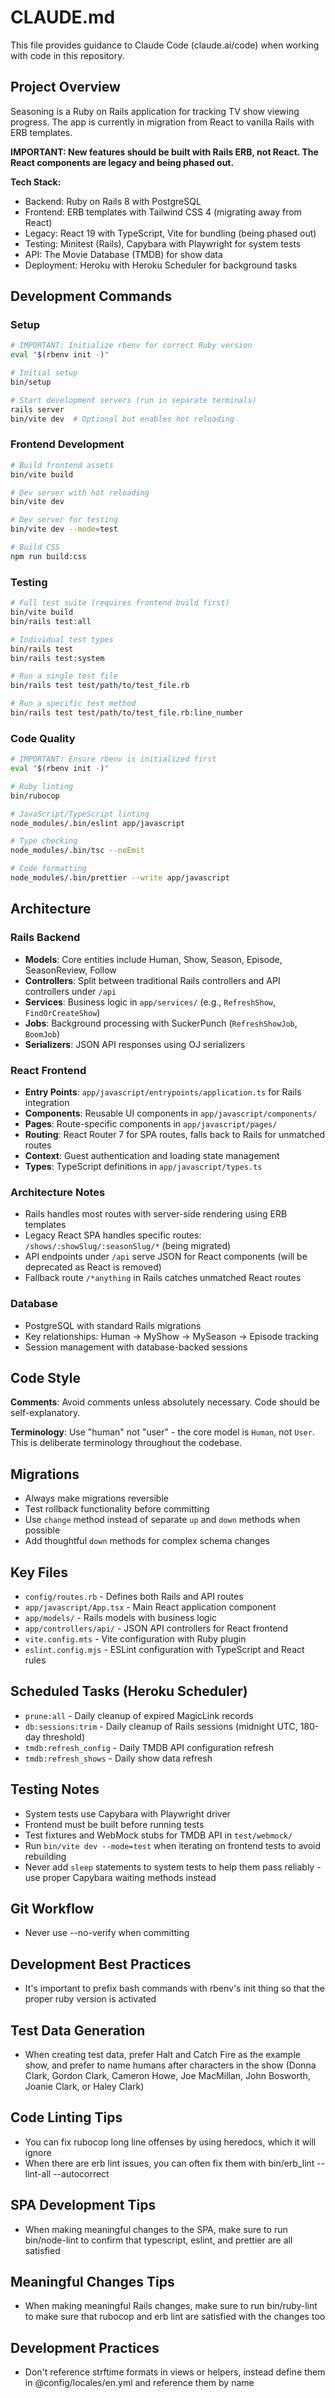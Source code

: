 # CLAUDE.md

This file provides guidance to Claude Code (claude.ai/code) when working with code in this repository.

## Project Overview

Seasoning is a Ruby on Rails application for tracking TV show viewing progress. The app is currently in migration from React to vanilla Rails with ERB templates.

**IMPORTANT: New features should be built with Rails ERB, not React. The React components are legacy and being phased out.**

**Tech Stack:**

- Backend: Ruby on Rails 8 with PostgreSQL
- Frontend: ERB templates with Tailwind CSS 4 (migrating away from React)
- Legacy: React 19 with TypeScript, Vite for bundling (being phased out)
- Testing: Minitest (Rails), Capybara with Playwright for system tests
- API: The Movie Database (TMDB) for show data
- Deployment: Heroku with Heroku Scheduler for background tasks

## Development Commands

### Setup

```bash
# IMPORTANT: Initialize rbenv for correct Ruby version
eval "$(rbenv init -)"

# Initial setup
bin/setup

# Start development servers (run in separate terminals)
rails server
bin/vite dev  # Optional but enables hot reloading
```

### Frontend Development

```bash
# Build frontend assets
bin/vite build

# Dev server with hot reloading
bin/vite dev

# Dev server for testing
bin/vite dev --mode=test

# Build CSS
npm run build:css
```

### Testing

```bash
# Full test suite (requires frontend build first)
bin/vite build
bin/rails test:all

# Individual test types
bin/rails test
bin/rails test:system

# Run a single test file
bin/rails test test/path/to/test_file.rb

# Run a specific test method
bin/rails test test/path/to/test_file.rb:line_number
```

### Code Quality

```bash
# IMPORTANT: Ensure rbenv is initialized first
eval "$(rbenv init -)"

# Ruby linting
bin/rubocop

# JavaScript/TypeScript linting
node_modules/.bin/eslint app/javascript

# Type checking
node_modules/.bin/tsc --noEmit

# Code formatting
node_modules/.bin/prettier --write app/javascript
```

## Architecture

### Rails Backend

- **Models**: Core entities include Human, Show, Season, Episode, SeasonReview, Follow
- **Controllers**: Split between traditional Rails controllers and API controllers under `/api`
- **Services**: Business logic in `app/services/` (e.g., `RefreshShow`, `FindOrCreateShow`)
- **Jobs**: Background processing with SuckerPunch (`RefreshShowJob`, `BoomJob`)
- **Serializers**: JSON API responses using OJ serializers

### React Frontend

- **Entry Points**: `app/javascript/entrypoints/application.ts` for Rails integration
- **Components**: Reusable UI components in `app/javascript/components/`
- **Pages**: Route-specific components in `app/javascript/pages/`
- **Routing**: React Router 7 for SPA routes, falls back to Rails for unmatched routes
- **Context**: Guest authentication and loading state management
- **Types**: TypeScript definitions in `app/javascript/types.ts`

### Architecture Notes

- Rails handles most routes with server-side rendering using ERB templates
- Legacy React SPA handles specific routes: `/shows/:showSlug/:seasonSlug/*` (being migrated)
- API endpoints under `/api` serve JSON for React components (will be deprecated as React is removed)
- Fallback route `/*anything` in Rails catches unmatched React routes

### Database

- PostgreSQL with standard Rails migrations
- Key relationships: Human → MyShow → MySeason → Episode tracking
- Session management with database-backed sessions

## Code Style

**Comments**: Avoid comments unless absolutely necessary. Code should be self-explanatory.

**Terminology**: Use "human" not "user" - the core model is `Human`, not `User`. This is deliberate terminology throughout the codebase.

## Migrations

- Always make migrations reversible
- Test rollback functionality before committing
- Use `change` method instead of separate `up` and `down` methods when possible
- Add thoughtful `down` methods for complex schema changes

## Key Files

- `config/routes.rb` - Defines both Rails and API routes
- `app/javascript/App.tsx` - Main React application component
- `app/models/` - Rails models with business logic
- `app/controllers/api/` - JSON API controllers for React frontend
- `vite.config.mts` - Vite configuration with Ruby plugin
- `eslint.config.mjs` - ESLint configuration with TypeScript and React rules

## Scheduled Tasks (Heroku Scheduler)

- `prune:all` - Daily cleanup of expired MagicLink records
- `db:sessions:trim` - Daily cleanup of Rails sessions (midnight UTC, 180-day threshold)
- `tmdb:refresh_config` - Daily TMDB API configuration refresh
- `tmdb:refresh_shows` - Daily show data refresh

## Testing Notes

- System tests use Capybara with Playwright driver
- Frontend must be built before running tests
- Test fixtures and WebMock stubs for TMDB API in `test/webmock/`
- Run `bin/vite dev --mode=test` when iterating on frontend tests to avoid rebuilding
- Never add `sleep` statements to system tests to help them pass reliably - use proper Capybara waiting methods instead

## Git Workflow

- Never use --no-verify when committing

## Development Best Practices

- It's important to prefix bash commands with rbenv's init thing so that the proper ruby version is activated

## Test Data Generation

- When creating test data, prefer Halt and Catch Fire as the example show, and prefer to name humans after characters in the show (Donna Clark, Gordon Clark, Cameron Howe, Joe MacMillan, John Bosworth, Joanie Clark, or Haley Clark)

## Code Linting Tips

- You can fix rubocop long line offenses by using heredocs, which it will ignore
- When there are erb lint issues, you can often fix them with bin/erb_lint --lint-all --autocorrect

## SPA Development Tips

- When making meaningful changes to the SPA, make sure to run bin/node-lint to confirm that typescript, eslint, and prettier are all satisfied

## Meaningful Changes Tips

- When making meaningful Rails changes, make sure to run bin/ruby-lint to make sure that rubocop and erb lint are satisfied with the changes too

## Development Practices

- Don't reference strftime formats in views or helpers, instead define them in @config/locales/en.yml and reference them by name
